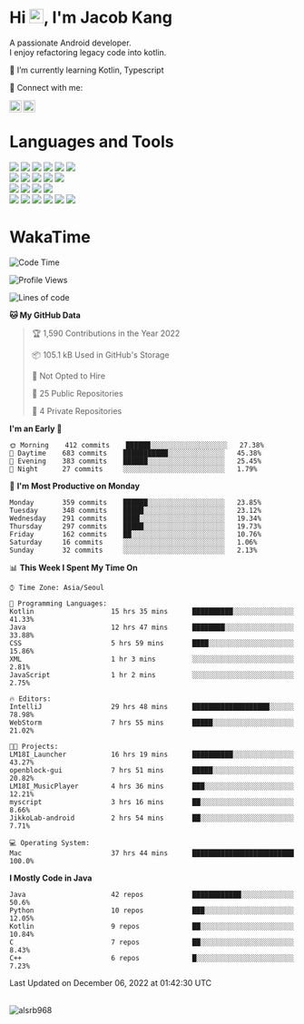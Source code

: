 # Hi <img src="https://media.giphy.com/media/hvRJCLFzcasrR4ia7z/giphy.gif" width="25px">, I'm Jacob Kang
A passionate Android developer.
</br>
I enjoy refactoring legacy code into kotlin.

🌱 I’m currently learning Kotlin, Typescript

🤝 Connect with me:

<a href="https://www.linkedin.com/in/minkyu-kang-b7477b1b2/"><img align="left" src="https://raw.githubusercontent.com/yushi1007/yushi1007/main/images/linkedin.svg" alt="Minkyu Kang | LinkedIn" width="21px"/></a>
<a href="https://www.instagram.com/_jacob_kang/"><img align="left" src="https://raw.githubusercontent.com/yushi1007/yushi1007/main/images/instagram.svg" alt="Jacob Kang | Instagram" width="21px"/></a>

</br>

# Languages and Tools

<div align="left">
<img src="https://img.shields.io/badge/java-007396?logo=java&logoColor=white"/>
<img src="https://img.shields.io/badge/kotlin-7F52FF?logo=kotlin&logoColor=white"/>
<img src="https://img.shields.io/badge/python-3776AB?logo=python&logoColor=white"/>
<img src="https://img.shields.io/badge/bash shell-4EAA25?logo=gnubash&logoColor=white"/>
<img src="https://img.shields.io/badge/c-A8B9CC?logo=c&logoColor=white"/>
<img src="https://img.shields.io/badge/c++-00599C?logo=c%2b%2b&logoColor=white"/>
</div>
<div align="left">
<img src="https://img.shields.io/badge/git-F05032?logo=git&logoColor=white"/>
<img src="https://img.shields.io/badge/github-181717?logo=github&logoColor=white"/>
<img src="https://img.shields.io/badge/mysql-4479A1?logo=mysql&logoColor=white"/>
<img src="https://img.shields.io/badge/sqlite-003B57?logo=sqlite&logoColor=white"/>
<img src="https://img.shields.io/badge/amazon AWS-232F3E?logo=amazonaws&logoColor=white"/>
</div>
<div align="left">
<img src="https://img.shields.io/badge/android-3DDC84?logo=android&logoColor=white"/>
<img src="https://img.shields.io/badge/linux-FCC624?logo=linux&logoColor=white"/>
<img src="https://img.shields.io/badge/flask-000000?logo=flask&logoColor=white"/>
<img src="https://img.shields.io/badge/arduino-00979D?logo=arduino&logoColor=white"/>
</div>
<div align="left">
<img src="https://img.shields.io/badge/slack-4A154B?logo=slack&logoColor=white"/>
<img src="https://img.shields.io/badge/notion-000000?logo=notion&logoColor=white"/>
<img src="https://img.shields.io/badge/jira-0052CC?logo=jira&logoColor=white"/>
<img src="https://img.shields.io/badge/postman-FF6C37?logo=postman&logoColor=white"/>
<img src="https://img.shields.io/badge/intellij-000000?logo=intellijidea&logoColor=white"/>
<img src="https://img.shields.io/badge/pycharm-000000?logo=pycharm&logoColor=white"/>
</div>

# WakaTime

<!--START_SECTION:waka-->
![Code Time](http://img.shields.io/badge/Code%20Time-1%2C666%20hrs%2011%20mins-blue)

![Profile Views](http://img.shields.io/badge/Profile%20Views-0-blue)

![Lines of code](https://img.shields.io/badge/From%20Hello%20World%20I%27ve%20Written-193%20Thousand%20lines%20of%20code-blue)

**🐱 My GitHub Data** 

> 🏆 1,590 Contributions in the Year 2022
 > 
> 📦 105.1 kB Used in GitHub's Storage 
 > 
> 🚫 Not Opted to Hire
 > 
> 📜 25 Public Repositories 
 > 
> 🔑 4 Private Repositories  
 > 
**I'm an Early 🐤** 

```text
🌞 Morning    412 commits    ██████░░░░░░░░░░░░░░░░░░░   27.38% 
🌆 Daytime    683 commits    ███████████░░░░░░░░░░░░░░   45.38% 
🌃 Evening    383 commits    ██████░░░░░░░░░░░░░░░░░░░   25.45% 
🌙 Night      27 commits     ░░░░░░░░░░░░░░░░░░░░░░░░░   1.79%

```
📅 **I'm Most Productive on Monday** 

```text
Monday       359 commits    ██████░░░░░░░░░░░░░░░░░░░   23.85% 
Tuesday      348 commits    █████░░░░░░░░░░░░░░░░░░░░   23.12% 
Wednesday    291 commits    ████░░░░░░░░░░░░░░░░░░░░░   19.34% 
Thursday     297 commits    █████░░░░░░░░░░░░░░░░░░░░   19.73% 
Friday       162 commits    ██░░░░░░░░░░░░░░░░░░░░░░░   10.76% 
Saturday     16 commits     ░░░░░░░░░░░░░░░░░░░░░░░░░   1.06% 
Sunday       32 commits     ░░░░░░░░░░░░░░░░░░░░░░░░░   2.13%

```


📊 **This Week I Spent My Time On** 

```text
⌚︎ Time Zone: Asia/Seoul

💬 Programming Languages: 
Kotlin                   15 hrs 35 mins      ██████████░░░░░░░░░░░░░░░   41.33% 
Java                     12 hrs 47 mins      ████████░░░░░░░░░░░░░░░░░   33.88% 
CSS                      5 hrs 59 mins       ████░░░░░░░░░░░░░░░░░░░░░   15.86% 
XML                      1 hr 3 mins         ░░░░░░░░░░░░░░░░░░░░░░░░░   2.81% 
JavaScript               1 hr 2 mins         ░░░░░░░░░░░░░░░░░░░░░░░░░   2.75%

🔥 Editors: 
IntelliJ                 29 hrs 48 mins      ███████████████████░░░░░░   78.98% 
WebStorm                 7 hrs 55 mins       █████░░░░░░░░░░░░░░░░░░░░   21.02%

🐱‍💻 Projects: 
LM18I_Launcher           16 hrs 19 mins      ██████████░░░░░░░░░░░░░░░   43.27% 
openblock-gui            7 hrs 51 mins       █████░░░░░░░░░░░░░░░░░░░░   20.82% 
LM18I_MusicPlayer        4 hrs 36 mins       ███░░░░░░░░░░░░░░░░░░░░░░   12.21% 
myscript                 3 hrs 16 mins       ██░░░░░░░░░░░░░░░░░░░░░░░   8.66% 
JikkoLab-android         2 hrs 54 mins       ██░░░░░░░░░░░░░░░░░░░░░░░   7.71%

💻 Operating System: 
Mac                      37 hrs 44 mins      █████████████████████████   100.0%

```

**I Mostly Code in Java** 

```text
Java                     42 repos            ████████████░░░░░░░░░░░░░   50.6% 
Python                   10 repos            ███░░░░░░░░░░░░░░░░░░░░░░   12.05% 
Kotlin                   9 repos             ██░░░░░░░░░░░░░░░░░░░░░░░   10.84% 
C                        7 repos             ██░░░░░░░░░░░░░░░░░░░░░░░   8.43% 
C++                      6 repos             █░░░░░░░░░░░░░░░░░░░░░░░░   7.23%

```



 Last Updated on December 06, 2022 at 01:42:30 UTC
<!--END_SECTION:waka-->

</br>

<div align="left">
<img align="left" src="https://github-readme-stats.vercel.app/api/top-langs?username=alsrb968&show_icons=true&locale=en&layout=compact&theme=dark" alt="alsrb968" />
</div>
